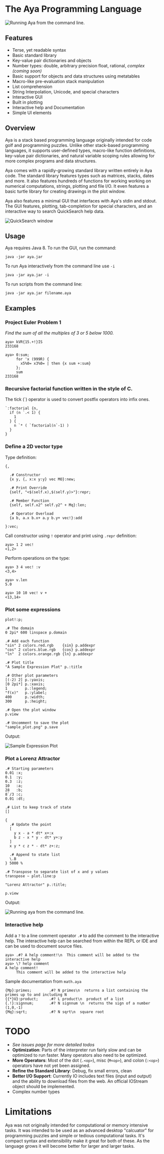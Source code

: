 # The Aya Programming Language

![Running Aya from the command line.](images/aya-demo.png)

## Features

  - Terse, yet readable syntax
  - Basic standard library
  - Key-value pair dictionaries and objects
  - Number types: double, arbitrary precision float, rational, *complex (coming soon)*
  - Basic support for objects and data structures using metatables
  - Macro-like pre-evaluation stack manipulation
  - List comprehension
  - String Interpolation, Unicode, and special characters
  - Interactive GUI
  - Built in plotting
  - Interactive help and Documentation
  - Simple UI elements

## Overview

Aya is a stack based programming language originally intended for code golf and programming puzzles. Unlike other stack-based programming languages, it supports user-defined types, macro-like function definitions, key-value pair dictionaries, and natural variable scoping rules allowing for more complex programs and data structures.

Aya comes with a rapidly-growing standard library written entirely in Aya code. The standard library features types such as matrices, stacks, dates and more. It also features hundreds of functions for working working on numerical computations, strings, plotting and file I/O. It even features a basic turtle library for creating drawings in the plot window.

Aya also features a minimal GUI that interfaces with Aya's stdin and stdout. The GUI features, plotting, tab-completion for special characters, and an interactive way to search QuickSearch help data.

![QuickSearch window](images/quicksearch_window.png)

## Usage

Aya requires Java 8. To run the GUI, run the command:

```
java -jar aya.jar
```

To run Aya interactively from the command line use `-i`

```
java -jar aya.jar -i
```

To run scripts from the command line:

```
java -jar aya.jar filename.aya
```

## Examples

### Project Euler Problem 1

*Find the sum of all the multiples of 3 or 5 below 1000.*

```
aya> kVR{15.+!}IS
233168
```

```
aya> 0:sum;
     for 'x (999R) {
       x5%0= x3%0= | then {x sum +:sum}
     };
     sum
233168
```

### Recursive factorial function written in the style of C.

The tick (\`) operator is used to convert postfix operators into infix ones.

```
`:factorial {n,
  if (n `.< 1) {
    1
  } {
    n `* ( `factorial(n`-1) )
  }
}
```

### Define a 2D vector type

Type definition:

```
{,

  .# Constructor
  {x y, {, x:x y:y} vec MO}:new;

  .# Print Override
  {self, "<$(self.x),$(self.y)>"}:repr;

  .# Member Function
  {self, self.x2^ self.y2^ + Mq}:len;

  .# Operator Overload
  {a b, a.x b.x+ a.y b.y+ vec!}:add

}:vec;

```

Call constructor using `!` operator and print using `.repr` definition:

```
aya> 1 2 vec!
<1,2>

```
Perform operations on the type:

```
aya> 3 4 vec! :v
<3,4>

aya> v.len
5.0

aya> 10 10 vec! v +
<13,14>
```

### Plot some expressions

```
plot!:p;

.# The domain
0 2pi* 600 linspace p.domain

.# Add each function
"sin" 2 colors.red.rgb    {sin} p.addexpr
"cos" 2 colors.blue.rgb   {cos} p.addexpr
"ln"  2 colors.orange.rgb {ln} p.addexpr

.# Plot title
"A Sample Expression Plot" p.:title

.# Other plot parameters
[(-2) 2] p.:yaxis;
[0 2pi*] p.:xaxis;
1        p.:legend;
"f(x)"   p.:ylabel;
400      p.:width;
300      p.:height;

.# Open the plot window
p.view

.# Uncomment to save the plot
"sample_plot.png" p.save
```

Output:

![Sample Expression Plot](images/sample_plot.png)

### Plot a Lorenz Attractor

```
.# Starting parameters
0.01 :x;
0.1  :y;
0.3  :z;
10   :a;
28   :b;
8`/3 :c;
0.01 :dt;

.# List to keep track of state
[]

{
  .# Update the point
  [
    y x - a * dt* x+:x
    b z - x * y - dt* y+:y
  ]
  x y * c z * - dt* z+:z;

  .# Append to state list
  \.B
} 5000 %

.# Transpose to separate list of x and y values
transpose ~ plot.line:p

"Lorenz Attractor" p.:title;

p.view
```

Output:

![Running aya from the command line. ](images/lorenz_attractor.png)

### Interactive help

Add a `?` to a line comment operator `.#` to add the comment to the interactive help.
The interactive help can be searched from within the REPL or IDE and can be used
to document source files.

```
aya> .#? A help comment!\n  This comment will be added to the interactive help
aya> \? help comment
A help comment!
     This comment will be added to the interactive help
```

Sample documentation from `math.aya`

```
{Mp}:primes;        .#? N primes\n  returns a list containing the primes up to and including N
{{*}U}:product;     .#? L product\n  product of a list
{.!}:signnum;       .#? N signnum \n  returns the sign of a number (1,0,-1)
{Mq}:sqrt;          .#? N sqrt\n  square root
```


# TODO

  - *See issues page for more detailed todos*
  - **Optimization**: Parts of the interpreter run fairly slow and can be optimized to run faster. Many operators also need to be optimized.
  - **More Operators**: Most of the dot (`.<op>`), misc (`M<op>`), and colon (`:<op>`) operators have not yet been assigned.
  - **Refine the Standard Library**: Debug, fix small errors, clean
  - **Better I/O Support**: Currently IO includes text files (input and output) and the ability to download files from the web. An official IOStream object should be implemented.
  - Complex number types

# Limitations
 
Aya was not originally intended for computational or memory intensive tasks. It was intended to be used as an advanced desktop "calcuator" for programming puzzles and simple or tedious computational tasks. It's compact syntax and extensibility make it great for both of these. As the language grows it will become better for larger and larger tasks. 